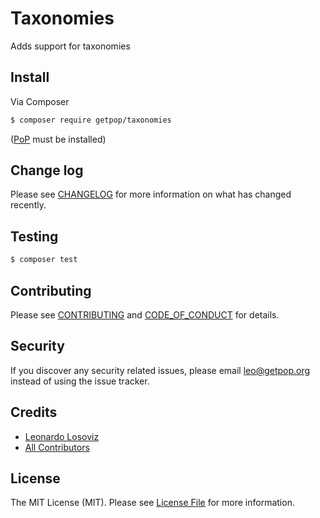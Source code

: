 # Taxonomies

<!--
[![Latest Version on Packagist][ico-version]][link-packagist]
[![Software License][ico-license]](LICENSE.md)
[![Build Status][ico-travis]][link-travis]
[![Coverage Status][ico-scrutinizer]][link-scrutinizer]
[![Quality Score][ico-code-quality]][link-code-quality]
[![Total Downloads][ico-downloads]][link-downloads]
-->

Adds support for taxonomies


## Install

Via Composer

``` bash
$ composer require getpop/taxonomies
```

([PoP](https://github.com/leoloso/PoP) must be installed)

<!--
## Usage

``` php
```
-->

## Change log

Please see [CHANGELOG](CHANGELOG.md) for more information on what has changed recently.

## Testing

``` bash
$ composer test
```

## Contributing

Please see [CONTRIBUTING](CONTRIBUTING.md) and [CODE_OF_CONDUCT](CODE_OF_CONDUCT.md) for details.

## Security

If you discover any security related issues, please email leo@getpop.org instead of using the issue tracker.

## Credits

- [Leonardo Losoviz][link-author]
- [All Contributors][link-contributors]

## License

The MIT License (MIT). Please see [License File](LICENSE.md) for more information.

[ico-version]: https://img.shields.io/packagist/v/getpop/taxonomies.svg?style=flat-square
[ico-license]: https://img.shields.io/badge/license-MIT-brightgreen.svg?style=flat-square
[ico-travis]: https://img.shields.io/travis/getpop/taxonomies/master.svg?style=flat-square
[ico-scrutinizer]: https://img.shields.io/scrutinizer/coverage/g/getpop/taxonomies.svg?style=flat-square
[ico-code-quality]: https://img.shields.io/scrutinizer/g/getpop/taxonomies.svg?style=flat-square
[ico-downloads]: https://img.shields.io/packagist/dt/getpop/taxonomies.svg?style=flat-square

[link-packagist]: https://packagist.org/packages/getpop/taxonomies
[link-travis]: https://travis-ci.org/getpop/taxonomies
[link-scrutinizer]: https://scrutinizer-ci.com/g/getpop/taxonomies/code-structure
[link-code-quality]: https://scrutinizer-ci.com/g/getpop/taxonomies
[link-downloads]: https://packagist.org/packages/getpop/taxonomies
[link-author]: https://github.com/leoloso
[link-contributors]: ../../contributors
